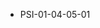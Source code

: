 <!--
    ATTENTION: This file was generated via gradle!
               Do NOT manually edit this file! Any such changes will be overwritten!
-->
* PSI-01-04-05-01
